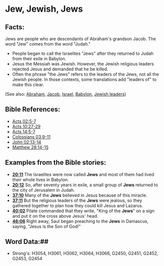 # Jew, Jewish, Jews #

## Facts: ##

Jews are people who are descendants of Abraham's grandson Jacob. The word "Jew" comes from the word "Judah."

* People began to call the Israelites "Jews" after they returned to Judah from their exile in Babylon.
* Jesus the Messiah was Jewish. However, the Jewish religious leaders rejected Jesus and demanded that he be killed.
* Often the phrase "the Jews" refers to the leaders of the Jews, not all the Jewish people. In those contexts, some translations add "leaders of" to make this clear.

(See also: [Abraham](../names/abraham.md), [Jacob](../names/jacob.md), [Israel](israel.md), [Babylon](../names/babylon.md), [Jewish leaders](../other/jewishleaders.md))

## Bible References: ##

* [Acts 02:5-7](rc://en/tn/help/act/02/05)
* [Acts 10:27-29](rc://en/tn/help/act/10/27)
* [Acts 14:5-7](rc://en/tn/help/act/14/05)
* [Colossians 03:9-11](rc://en/tn/help/col/03/09)
* [John 02:13-14](rc://en/tn/help/jhn/02/13)
* [Matthew 28:14-15](rc://en/tn/help/mat/28/14)

## Examples from the Bible stories: ##

* __[20:11](rc://en/tn/help/obs/20/11)__ The Israelites were now called __Jews__  and most of them had lived their whole lives in Babylon.
* __[20:12](rc://en/tn/help/obs/20/12)__ So, after seventy years in exile, a small group of __Jews__  returned to the city of Jerusalem in Judah.
* __[37:10](rc://en/tn/help/obs/37/10)__ Many of the __Jews__  believed in Jesus because of this miracle.
* __[37:11](rc://en/tn/help/obs/37/11)__ But the religious leaders of the __Jews__  were jealous, so they gathered together to plan how they could kill Jesus and Lazarus.
* __[40:02](rc://en/tn/help/obs/40/02)__ Pilate commanded that they write, "King of the __Jews__" on a sign and put it on the cross above Jesus' head.
* __[46:06](rc://en/tn/help/obs/46/06)__ Right away, Saul began preaching to the __Jews__  in Damascus, saying, "Jesus is the Son of God!"

## Word Data:##

* Strong's: H3054, H3061, H3062, H3064, H3066, G2450, G2451, G2452, G2453, G2454
